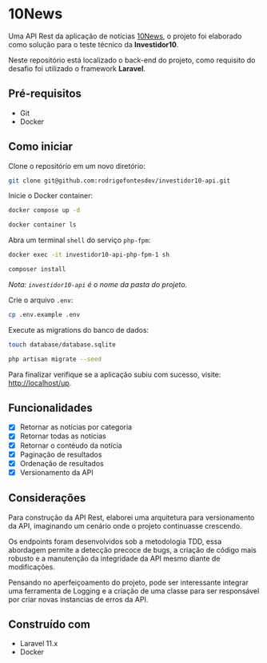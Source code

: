 # 10News

Uma API Rest da aplicação de notícias [10News](https://github.com/rodrigofontesdev/investidor10), o projeto foi elaborado como solução para o teste técnico da **Investidor10**.

Neste repositório está localizado o back-end do projeto, como requisito do desafio foi utilizado o framework **Laravel**.

## Pré-requisitos

- Git
- Docker

## Como iniciar

Clone o repositório em um novo diretório:

```sh
git clone git@github.com:rodrigofontesdev/investidor10-api.git
```

Inicie o Docker container:

```sh
docker compose up -d
```

```sh
docker container ls
```

Abra um terminal `shell` do serviço `php-fpm`:

```sh
docker exec -it investidor10-api-php-fpm-1 sh
```

```sh
composer install
```

_Nota: `investidor10-api` é o nome da pasta do projeto._

Crie o arquivo `.env`:

```sh
cp .env.example .env
```

Execute as migrations do banco de dados:

```sh
touch database/database.sqlite
```

```sh
php artisan migrate --seed
```

Para finalizar verifique se a aplicação subiu com sucesso, visite: [http://localhost/up](http://localhost/up).

## Funcionalidades

- [x] Retornar as notícias por categoria
- [x] Retornar todas as notícias
- [x] Retornar o contéudo da notícia
- [x] Paginação de resultados
- [x] Ordenação de resultados
- [x] Versionamento da API

## Considerações

Para construção da API Rest, elaborei uma arquitetura para versionamento da API, imaginando um cenário onde o projeto continuasse crescendo.

Os endpoints foram desenvolvidos sob a metodologia TDD, essa abordagem permite a detecção precoce de bugs, a criação de código mais robusto e a manutenção da integridade da API mesmo diante de modificações.

Pensando no aperfeiçoamento do projeto, pode ser interessante integrar uma ferramenta de Logging e a criação de uma classe para ser responsável por criar novas instancias de erros da API.

## Construído com

- Laravel 11.x
- Docker
